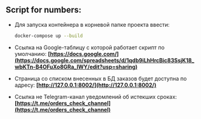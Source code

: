 
Script for numbers:
----------------

- Для запуска контейнера в корневой папке проекта ввести:

    ```bash
    docker-compose up --build
    ```
- Ссылка на Google-таблицу с которой работает скрипт по умолчанию:
**[https://docs.google.com/](https://docs.google.com/spreadsheets/d/1qdb9iLhHrcBic83SsjK18_wbKTn-B4OFuXo8GRa_lWY/edit?usp=sharing)**
- Страница со списком внесенных в БД заказов будет доступна по адресу:
**[http://127.0.0.1:8002/](http://127.0.0.1:8002/)**
- Ссылка не Telegram-канал уведомлений об истекших сроках:
**[https://t.me/orders_check_channel](https://t.me/orders_check_channel)**
